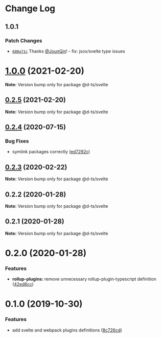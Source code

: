 # Change Log

## 1.0.1

### Patch Changes

- [`680a71c`](https://github.com/rx-ts/types/commit/680a71c4cfcd3a9521f8a18ff777ad43fdea5bb5) Thanks [@JounQin](https://github.com/JounQin)! - fix: jsox/svelte type issues

# [1.0.0](https://github.com/rx-ts/types/compare/@d-ts/svelte@0.2.5...@d-ts/svelte@1.0.0) (2021-02-20)

**Note:** Version bump only for package @d-ts/svelte

## [0.2.5](https://github.com/rx-ts/types/compare/@d-ts/svelte@0.2.4...@d-ts/svelte@0.2.5) (2021-02-20)

**Note:** Version bump only for package @d-ts/svelte

## [0.2.4](https://github.com/rx-ts/types/compare/@d-ts/svelte@0.2.3...@d-ts/svelte@0.2.4) (2020-07-15)

### Bug Fixes

- symlink packages correctly ([ed7292c](https://github.com/rx-ts/types/commit/ed7292c2e3c925033081742b97c234e90aadeb0c))

## [0.2.3](https://github.com/rx-ts/types/compare/@d-ts/svelte@0.2.2...@d-ts/svelte@0.2.3) (2020-02-22)

**Note:** Version bump only for package @d-ts/svelte

## 0.2.2 (2020-01-28)

**Note:** Version bump only for package @d-ts/svelte

## 0.2.1 (2020-01-28)

**Note:** Version bump only for package @d-ts/svelte

# 0.2.0 (2020-01-28)

### Features

- **rollup-plugins:** remove unnecessary rollup-plugin-typescript definition ([42ed6cc](https://github.com/rx-ts/types/commit/42ed6cca2c473a463035c105760428d96dca0a75))

# 0.1.0 (2019-10-30)

### Features

- add svelte and webpack plugins definitions ([8c726cd](https://github.com/rx-ts/types/commit/8c726cd0ce2641b3ab9a4516d40cc0cd2544bb8b))
